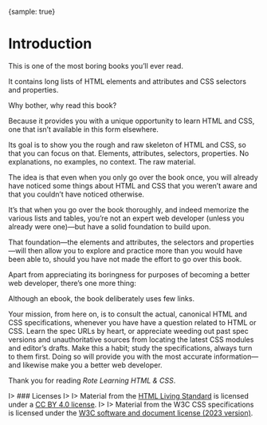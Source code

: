{sample: true}
# Introduction

This is one of the most boring books you’ll ever read.

It contains long lists of HTML elements and attributes and CSS selectors and properties.

Why bother, why read this book?

Because it provides you with a unique opportunity to learn HTML and CSS, one that isn’t available in this form elsewhere.

Its goal is to show you the rough and raw skeleton of HTML and CSS, so that you can focus on that. Elements, attributes, selectors, properties. No explanations, no examples, no context. The raw material.

The idea is that even when you only go over the book once, you will already have noticed some things about HTML and CSS that you weren’t aware and that you couldn’t have noticed otherwise.

It’s that when you go over the book thoroughly, and indeed memorize the various lists and tables, you’re not an expert web developer (unless you already were one)—but have a solid foundation to build upon.

That foundation—the elements and attributes, the selectors and properties—will then allow you to explore and practice more than you would have been able to, should you have not made the effort to go over this book.

Apart from appreciating its boringness for purposes of becoming a better web developer, there’s one more thing:

Although an ebook, the book deliberately uses few links.

Your mission, from here on, is to consult the actual, canonical HTML and CSS specifications, whenever you have have a question related to HTML or CSS. Learn the spec URLs by heart, or appreciate weeding out past spec versions and unauthoritative sources from locating the latest CSS modules and editor’s drafts. Make this a habit; study the specifications, always turn to them first. Doing so will provide you with the most accurate information—and likewise make you a better web developer.

Thank you for reading _Rote Learning HTML & CSS_.

I> ### Licenses
I>
I> Material from the [HTML Living Standard](https://html.spec.whatwg.org/) is licensed under a [CC BY 4.0 license](https://creativecommons.org/licenses/by/4.0/).
I>
I> Material from the W3C CSS specifications is licensed under the [W3C software and document license (2023 version)](https://www.w3.org/copyright/software-license-2023/).